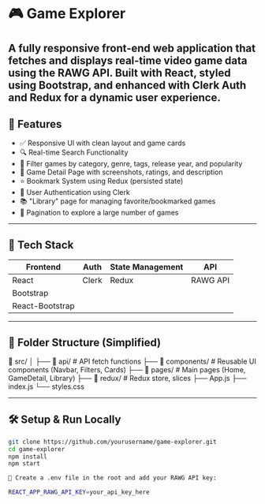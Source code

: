 # 🎮 Game Explorer

A fully responsive front-end web application that fetches and displays real-time video game data using the RAWG API. Built with **React**, styled using **Bootstrap**, and enhanced with **Clerk Auth** and **Redux** for a dynamic user experience.
---

## 📌 Features

- ✅ Responsive UI with clean layout and game cards  
- 🔍 Real-time Search Functionality  
- 🎯 Filter games by category, genre, tags, release year, and popularity  
- 📖 Game Detail Page with screenshots, ratings, and description  
- ⭐ Bookmark System using Redux (persisted state)  
- 🔐 User Authentication using Clerk  
- 📚 "Library" page for managing favorite/bookmarked games  
- 🔄 Pagination to explore a large number of games  

---

## 🧰 Tech Stack

| Frontend        | Auth   | State Management | API      |
|-----------------|--------|------------------|----------|
| React           | Clerk  | Redux            | RAWG API |
| Bootstrap       |        |                  |          |
| React-Bootstrap |        |                  |          |

---

## 📂 Folder Structure (Simplified)

📁 src/ │ ├── 📁 api/ # API fetch functions ├── 📁 components/ # Reusable UI components (Navbar, Filters, Cards) ├── 📁 pages/ # Main pages (Home, GameDetail, Library) ├── 📁 redux/ # Redux store, slices ├── App.js ├── index.js └── styles.css


---

## 🛠️ Setup & Run Locally

```bash
git clone https://github.com/yourusername/game-explorer.git
cd game-explorer
npm install
npm start

🔑 Create a .env file in the root and add your RAWG API key:

REACT_APP_RAWG_API_KEY=your_api_key_here
